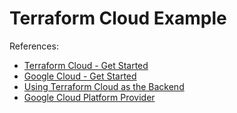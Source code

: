 # Terraform Cloud Example

References:
- [Terraform Cloud - Get Started](https://learn.hashicorp.com/collections/terraform/cloud-get-started)
- [Google Cloud - Get Started](https://learn.hashicorp.com/collections/terraform/gcp-get-started)
- [Using Terraform Cloud as the Backend](https://registry.terraform.io/providers/hashicorp/google/latest/docs/guides/getting_started#using-terraform-cloud-as-the-backend)
- [Google Cloud Platform Provider](https://registry.terraform.io/providers/hashicorp/google/latest/docs)

<!--
GMAIL:
Email: khjomaa.tf@gmail.com
Password: TheFlash@2022


TF Cloud:
Email: khjomaa.us@gmail.com
Password: TheFlash@2022

- GitHub Repo: https://github.com/khjomaa/tfc-example
- Terraform Cloud: https://app.terraform.io/session
-->